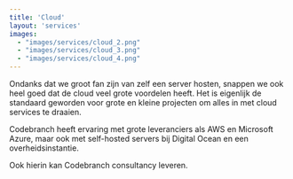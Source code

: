 ```yaml
---
title: 'Cloud'
layout: 'services'
images:
  - "images/services/cloud_2.png"
  - "images/services/cloud_3.png"
  - "images/services/cloud_4.png"
---
```

Ondanks dat we groot fan zijn van zelf een server hosten, snappen we ook heel goed dat de cloud veel grote voordelen heeft. 
Het is eigenlijk de standaard geworden voor grote en kleine projecten om alles in met cloud services te draaien. 

Codebranch heeft ervaring met grote leveranciers als AWS en Microsoft Azure, maar ook met self-hosted servers bij Digital Ocean en
een overheidsinstantie. 

Ook hierin kan Codebranch consultancy leveren.

